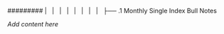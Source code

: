 ######### |   |   |   |   |   |   |   |   ├── .1 Monthly Single Index Bull Notes

*Add content here*